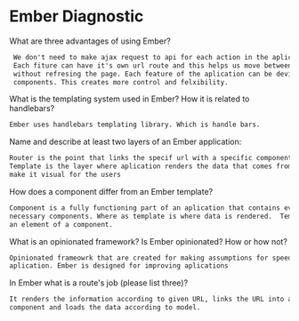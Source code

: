 # Ember Diagnostic

What are three advantages of using Ember?

```md
 We don't need to make ajax request to api for each action in the aplication.
 Each fiture can have it's own url route and this helps us move between files
 without refresing the page. Each feature of the aplication can be devided into
 components. This creates more control and felxibility.
```

What is the templating system used in Ember? How it is related to
handlebars?

```md
Ember uses handlebars templating library. Which is handle bars.
```

Name and describe at least two layers of an Ember application:

```md
Router is the point that links the specif url with a specific component.
Template is the layer where aplication renders the data that comes from api to
make it visual for the users

```

How does a component differ from an Ember template?

```sh
Component is a fully functioning part of an aplication that contains every
necessary components. Where as template is where data is rendered.  Template is
an element of a component.
```

What is an opinionated framework? Is Ember opinionated? How or how not?

```md
Opinionated frameowrk that are created for making assumptions for speeding up
aplication. Ember is designed for improving aplications
```

In Ember what is a route's job (please list three)?

```sh
It renders the information according to given URL, links the URL into a certain
component and loads the data according to model.
```
